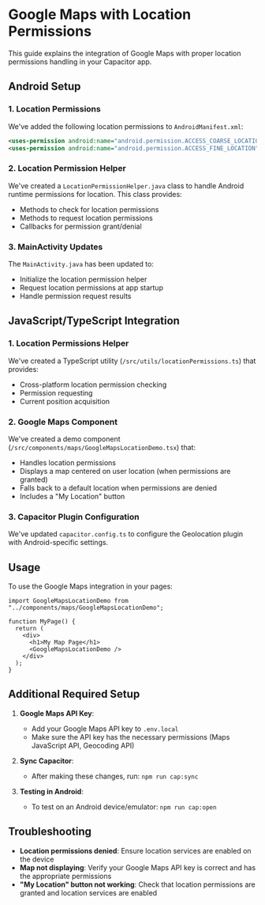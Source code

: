 # Google Maps with Location Permissions

This guide explains the integration of Google Maps with proper location permissions handling in your Capacitor app.

## Android Setup

### 1. Location Permissions

We've added the following location permissions to `AndroidManifest.xml`:

```xml
<uses-permission android:name="android.permission.ACCESS_COARSE_LOCATION" />
<uses-permission android:name="android.permission.ACCESS_FINE_LOCATION" />
```

### 2. Location Permission Helper

We've created a `LocationPermissionHelper.java` class to handle Android runtime permissions for location. This class provides:

- Methods to check for location permissions
- Methods to request location permissions
- Callbacks for permission grant/denial

### 3. MainActivity Updates

The `MainActivity.java` has been updated to:

- Initialize the location permission helper
- Request location permissions at app startup
- Handle permission request results

## JavaScript/TypeScript Integration

### 1. Location Permissions Helper

We've created a TypeScript utility (`/src/utils/locationPermissions.ts`) that provides:

- Cross-platform location permission checking
- Permission requesting
- Current position acquisition

### 2. Google Maps Component

We've created a demo component (`/src/components/maps/GoogleMapsLocationDemo.tsx`) that:

- Handles location permissions
- Displays a map centered on user location (when permissions are granted)
- Falls back to a default location when permissions are denied
- Includes a "My Location" button

### 3. Capacitor Plugin Configuration

We've updated `capacitor.config.ts` to configure the Geolocation plugin with Android-specific settings.

## Usage

To use the Google Maps integration in your pages:

```tsx
import GoogleMapsLocationDemo from "../components/maps/GoogleMapsLocationDemo";

function MyPage() {
  return (
    <div>
      <h1>My Map Page</h1>
      <GoogleMapsLocationDemo />
    </div>
  );
}
```

## Additional Required Setup

1. **Google Maps API Key**:
   - Add your Google Maps API key to `.env.local`
   - Make sure the API key has the necessary permissions (Maps JavaScript API, Geocoding API)

2. **Sync Capacitor**:
   - After making these changes, run: `npm run cap:sync`

3. **Testing in Android**:
   - To test on an Android device/emulator: `npm run cap:open`

## Troubleshooting

- **Location permissions denied**: Ensure location services are enabled on the device
- **Map not displaying**: Verify your Google Maps API key is correct and has the appropriate permissions
- **"My Location" button not working**: Check that location permissions are granted and location services are enabled
